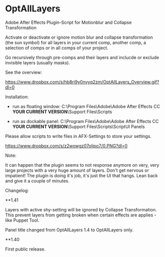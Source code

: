 # OptAllLayers
Adobe After Effects Plugin-Script for Motionblur and Collapse Transformation

Activate or deactivate or ignore motion blur and collapse transformation (the sun symbol) for all layers in your current comp, another comp, a selection of comps or in all comps of your project. 

Go recursively through pre-comps and their layers and inclucde or exclude invisible layers (usually masks). 

See the overview:

https://www.dropbox.com/s/hb8ri9y0nvyq2zm/OptAllLayers_Overview.gif?dl=0


Installation:

- run as floating window: 
	C:\Program Files\Adobe\Adobe After Effects CC **YOUR CURRENT VERSION**\Support Files\Scripts

- run as dockable panel:
  C:\Program Files\Adobe\Adobe After Effects CC **YOUR CURRENT VERSION**\Support Files\Scripts\ScriptUI Panels
  
Please allow scripts to write files in AFX-Settings to store your settings. 

https://www.dropbox.com/s/z2wowgz07oljpo7/0.PNG?dl=0


Note:

It can happen that the plugin seems to not response anymore on very, very large projects with a very huge amount of layers. Don't get nervous or impatient! The plugin is doing it's job, it's just the UI that hangs. Lean back and give it a couple of minutes.


Changelog: 

**1.41 

Layers with active shy-setting will be ignored by Collapse Transformation. This prevent layers from getting broken when 	certain effects are applies - like Puppet Tool.

Panel title changed from OptAllLayers 1.4 to OptAllLayers only. 


**1.40

First public release. 
